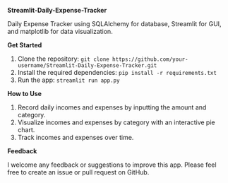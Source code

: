**Streamlit-Daily-Expense-Tracker**

Daily Expense Tracker using SQLAlchemy for database, Streamlit for GUI, and matplotlib for data visualization.

**Get Started**

1. Clone the repository: `git clone https://github.com/your-username/Streamlit-Daily-Expense-Tracker.git`
2. Install the required dependencies: `pip install -r requirements.txt`
3. Run the app: `streamlit run app.py`

**How to Use**

1. Record daily incomes and expenses by inputting the amount and category.
2. Visualize incomes and  expenses by category with an interactive pie chart.
3. Track incomes and expenses over time.
   
**Feedback**

I welcome any feedback or suggestions to improve this app. Please feel free to create an issue or pull request on GitHub.
